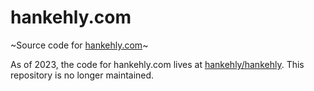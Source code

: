 # hankehly.com

~Source code for [hankehly.com](http://hankehly.com)~

As of 2023, the code for hankehly.com lives at [hankehly/hankehly](https://github.com/hankehly/hankehly). This repository is no longer maintained.

